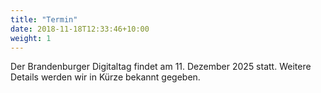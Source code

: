 ```yaml
---
title: "Termin"
date: 2018-11-18T12:33:46+10:00
weight: 1
---
```


Der Brandenburger Digitaltag findet am 11. Dezember 2025 statt. Weitere Details werden wir in Kürze bekannt gegeben.
